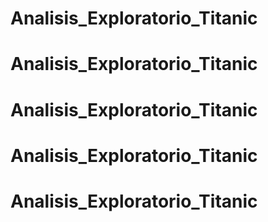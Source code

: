 # Analisis_Exploratorio_Titanic
# Analisis_Exploratorio_Titanic
# Analisis_Exploratorio_Titanic
# Analisis_Exploratorio_Titanic
# Analisis_Exploratorio_Titanic
